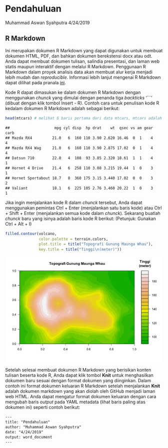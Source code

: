 Pendahuluan
================
Muhammad Aswan Syahputra
4/24/2019

## R Markdown

Ini merupakan dokumen R Markdown yang dapat digunakan untuk membuat
dokumen HTML, PDF, dan bahkan dokumen berekstensi docx atau odt. Anda
dapat membuat dokumen tulisan, salindia presentasi, dan laman web statis
maupun interaktif dengan melalui R Markdown. Penggunaan R Markdown dalam
proyek analisis data akan membuat alur kerja menjadi lebih mudah dan
*reproducible*. Informasi lebih lanjut mengenai R Markdown dapat dilihat
pada pranala [ini](http://rmarkdown.rstudio.com).

Kode R dapat dimasukan ke dalam dokumen R Markdown dengan menggunakan
*chunck* yang dimulai dengan penanda tiga *backticks* ‘\`\`\`’ (dibuat
dengan klik tombol Insert - R). Contoh cara untuk penulisan kode R
kedalam dokumen R Markdown adalah sebagai
berikut:

``` r
head(mtcars) # melihat 6 baris pertama dari data mtcars, mtcars adalah data bawaan yang tersedia di R
```

    ##                    mpg cyl disp  hp drat    wt  qsec vs am gear carb
    ## Mazda RX4         21.0   6  160 110 3.90 2.620 16.46  0  1    4    4
    ## Mazda RX4 Wag     21.0   6  160 110 3.90 2.875 17.02  0  1    4    4
    ## Datsun 710        22.8   4  108  93 3.85 2.320 18.61  1  1    4    1
    ## Hornet 4 Drive    21.4   6  258 110 3.08 3.215 19.44  1  0    3    1
    ## Hornet Sportabout 18.7   8  360 175 3.15 3.440 17.02  0  0    3    2
    ## Valiant           18.1   6  225 105 2.76 3.460 20.22  1  0    3    1

Jika ingin menjalankan kode R dalam *chunck* tersebut, Anda dapat
menggunakan pemintas Ctrl + Enter (menjalankan satu baris kode) atau
Ctrl + Shift + Enter (menjalankan semua kode dalam *chunck*). Sekarang
buatlah *chunck* baru yang isinya adalah baris kode R berikut:
(Petunjuk: Gunakan Ctrl + Alt + I)

``` r
filled.contour(volcano,
               color.palette = terrain.colors, 
               plot.title = title("Topografi Gunung Maunga Whau"), 
               key.title = title("Tinggi\n(meter)"))
```

![](001_pendahuluan_files/figure-gfm/unnamed-chunk-2-1.png)<!-- -->

Setelah selesai membuat dokumen R Markdown yang berisikan konten tulisan
beserta kode R, Anda dapat klik tombol **Knit** untuk menghasilkan
dokumen baru sesuai dengan format dokumen yang diinginkan. Dalam contoh
ini format dokumen keluaran R Markdown setelah menjalankan **Knit**
adalah dokumen markdown yang akan diolah oleh GitHub menjadi laman web
HTML. Anda dapat mengatur format dokumen keluaran dengan cara mengubah
baris *output* pada YAML metadata (lihat baris paling atas dokumen ini)
seperti contoh berikut:

    ---
    title: "Pendahuluan"
    author: "Muhammad Aswan Syahputra"
    date: "4/24/2019"
    output: word_document
    ---
